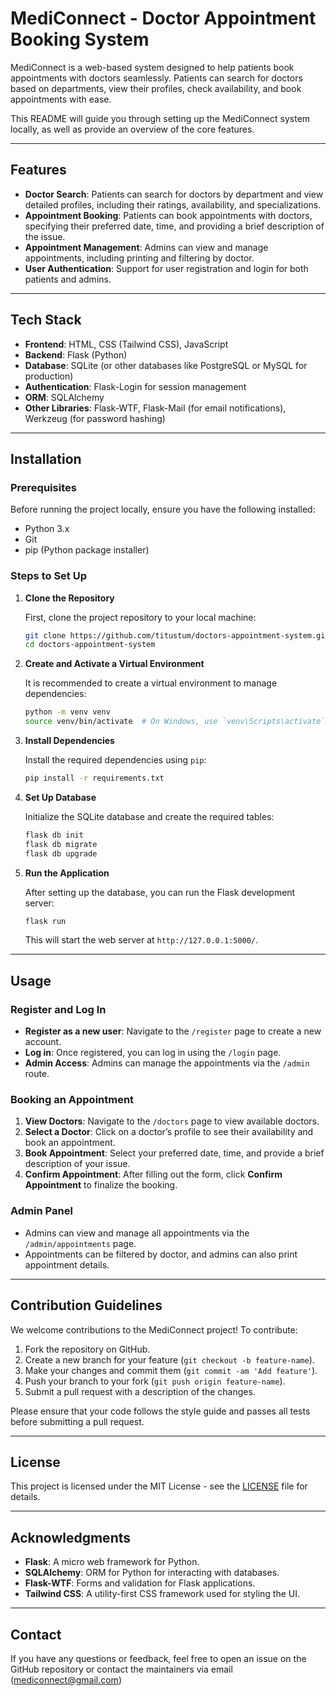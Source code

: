 # MediConnect - Doctor Appointment Booking System

MediConnect is a web-based system designed to help patients book appointments with doctors seamlessly. Patients can search for doctors based on departments, view their profiles, check availability, and book appointments with ease.

This README will guide you through setting up the MediConnect system locally, as well as provide an overview of the core features.

---

## Features

- **Doctor Search**: Patients can search for doctors by department and view detailed profiles, including their ratings, availability, and specializations.
- **Appointment Booking**: Patients can book appointments with doctors, specifying their preferred date, time, and providing a brief description of the issue.
- **Appointment Management**: Admins can view and manage appointments, including printing and filtering by doctor.
- **User Authentication**: Support for user registration and login for both patients and admins.

---

## Tech Stack

- **Frontend**: HTML, CSS (Tailwind CSS), JavaScript
- **Backend**: Flask (Python)
- **Database**: SQLite (or other databases like PostgreSQL or MySQL for production)
- **Authentication**: Flask-Login for session management
- **ORM**: SQLAlchemy
- **Other Libraries**: Flask-WTF, Flask-Mail (for email notifications), Werkzeug (for password hashing)

---

## Installation

### Prerequisites

Before running the project locally, ensure you have the following installed:

- Python 3.x
- Git
- pip (Python package installer)

### Steps to Set Up

1. **Clone the Repository**

   First, clone the project repository to your local machine:

   ```bash
   git clone https://github.com/titustum/doctors-appointment-system.git 
   cd doctors-appointment-system
   ```

2. **Create and Activate a Virtual Environment**

   It is recommended to create a virtual environment to manage dependencies:

   ```bash
   python -m venv venv
   source venv/bin/activate  # On Windows, use `venv\Scripts\activate`
   ```

3. **Install Dependencies**

   Install the required dependencies using `pip`:

   ```bash
   pip install -r requirements.txt
   ```

4. **Set Up Database**

   Initialize the SQLite database and create the required tables:

   ```bash
   flask db init
   flask db migrate
   flask db upgrade
   ```

5. **Run the Application**

   After setting up the database, you can run the Flask development server:

   ```bash
   flask run
   ```

   This will start the web server at `http://127.0.0.1:5000/`.

---

## Usage

### Register and Log In

- **Register as a new user**: Navigate to the `/register` page to create a new account.
- **Log in**: Once registered, you can log in using the `/login` page.
- **Admin Access**: Admins can manage the appointments via the `/admin` route.

### Booking an Appointment

1. **View Doctors**: Navigate to the `/doctors` page to view available doctors.
2. **Select a Doctor**: Click on a doctor’s profile to see their availability and book an appointment.
3. **Book Appointment**: Select your preferred date, time, and provide a brief description of your issue.
4. **Confirm Appointment**: After filling out the form, click **Confirm Appointment** to finalize the booking.

### Admin Panel

- Admins can view and manage all appointments via the `/admin/appointments` page.
- Appointments can be filtered by doctor, and admins can also print appointment details.

---

## Contribution Guidelines

We welcome contributions to the MediConnect project! To contribute:

1. Fork the repository on GitHub.
2. Create a new branch for your feature (`git checkout -b feature-name`).
3. Make your changes and commit them (`git commit -am 'Add feature'`).
4. Push your branch to your fork (`git push origin feature-name`).
5. Submit a pull request with a description of the changes.

Please ensure that your code follows the style guide and passes all tests before submitting a pull request.

---

## License

This project is licensed under the MIT License - see the [LICENSE](LICENSE) file for details.

---

## Acknowledgments

- **Flask**: A micro web framework for Python.
- **SQLAlchemy**: ORM for Python for interacting with databases.
- **Flask-WTF**: Forms and validation for Flask applications.
- **Tailwind CSS**: A utility-first CSS framework used for styling the UI.

---

## Contact

If you have any questions or feedback, feel free to open an issue on the GitHub repository or contact the maintainers via email (mediconnect@gmail.com)